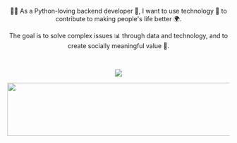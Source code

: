 
<!--
**rimi0108/rimi0108** is a ✨ _special_ ✨ repository because its `README.md` (this file) appears on your GitHub profile.

Here are some ideas to get you started:

- 🔭 I’m currently working on ...
- 🌱 I’m currently learning ...
- 👯 I’m looking to collaborate on ...
- 🤔 I’m looking for help with ...
- 💬 Ask me about ...
- 📫 How to reach me: ...
- 😄 Pronouns: ...
- ⚡ Fun fact: ...
-->

<div align="center">
  
  <p> 👨‍💻 As a Python-loving backend developer 🐍, I want to use technology 🔧 to contribute to making people's life better 🌍.

The goal is to solve complex issues 📊 through data and technology, and to create socially meaningful value 🌱. </p>

</div>

<br/>

  <p align="center">
    <a href="https://hits.seeyoufarm.com"><img src="https://hits.seeyoufarm.com/api/count/incr/badge.svg?url=https%3A%2F%2Fgithub.com%2Frimi0108&count_bg=%23ED6DA3&title_bg=%2386757E&icon=github.svg&icon_color=%23E1DEDE&title=hits&edge_flat=false"/>   </a>
  </p>


<a href="https://github.com/devxb/gitanimals">
  <img
    src="https://render.gitanimals.org/lines/rimi0108?pet-id=588662368477889103"
    width="600"
    height="120"
  />
</a>
  
